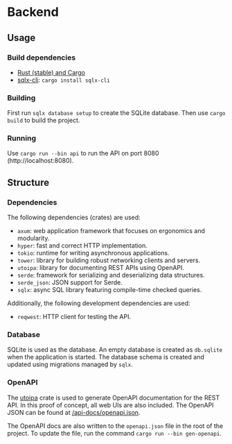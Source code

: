 # Backend

## Usage

### Build dependencies

- [Rust (stable) and Cargo](https://www.rust-lang.org/tools/install)
- [sqlx-cli](https://docs.rs/crate/sqlx-cli/latest): `cargo install sqlx-cli`

### Building

First run `sqlx database setup` to create the SQLite database. Then use `cargo build` to build the project.

### Running

Use `cargo run --bin api` to run the API on port 8080 (http://localhost:8080).

## Structure

### Dependencies

The following dependencies (crates) are used:

- `axum`: web application framework that focuses on ergonomics and modularity.
- `hyper`: fast and correct HTTP implementation.
- `tokio`: runtime for writing asynchronous applications.
- `tower`: library for building robust networking clients and servers.
- `utoipa`: library for documenting REST APIs using OpenAPI.
- `serde`: framework for serializing and deserializing data structures.
- `serde_json`: JSON support for Serde.
- `sqlx`: async SQL library featuring compile-time checked queries.

Additionally, the following development dependencies are used:

- `reqwest`: HTTP client for testing the API.

### Database

SQLite is used as the database. An empty database is created as `db.sqlite` when the application is
started. The database schema is created and updated using migrations managed by `sqlx`.

### OpenAPI

The [utoipa](https://github.com/juhaku/utoipa) crate is used to generate OpenAPI documentation for the REST API. In this
proof of concept, all web UIs are also included. The OpenAPI JSON can be found
at [/api-docs/openapi.json](http://localhost:8080/api-docs/openapi.json).

The OpenAPI docs are also written to the `openapi.json` file in the root of the project. To update the file, run the
command `cargo run --bin gen-openapi`.